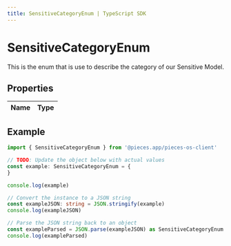 ```yaml
---
title: SensitiveCategoryEnum | TypeScript SDK
---
```



# SensitiveCategoryEnum

This is the enum that is use to describe the category of our Sensitive Model.

## Properties

Name | Type
------------ | -------------

## Example

```typescript
import { SensitiveCategoryEnum } from '@pieces.app/pieces-os-client'

// TODO: Update the object below with actual values
const example: SensitiveCategoryEnum = {
}

console.log(example)

// Convert the instance to a JSON string
const exampleJSON: string = JSON.stringify(example)
console.log(exampleJSON)

// Parse the JSON string back to an object
const exampleParsed = JSON.parse(exampleJSON) as SensitiveCategoryEnum
console.log(exampleParsed)
```


